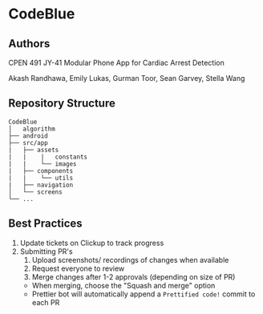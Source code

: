 # CodeBlue

## Authors
CPEN 491 JY-41 Modular Phone App for Cardiac Arrest Detection

Akash Randhawa, Emily Lukas, Gurman Toor, Sean Garvey, Stella Wang

## Repository Structure
    CodeBlue
    │   algorithm
    ├── android
    ├── src/app
    |   ├── assets
    |   |    |   constants
    |   |    └── images
    |   ├── components
    |   |    └── utils
    |   ├── navigation
    │   └── screens
    └── ...

## Best Practices
1. Update tickets on Clickup to track progress
2. Submitting PR's
    1. Upload screenshots/ recordings of changes when available
    2. Request everyone to review
    3. Merge changes after 1-2 approvals (depending on size of PR)
      - When merging, choose the "Squash and merge" option
      - Prettier bot will automatically append a `Prettified code!` commit to each PR
